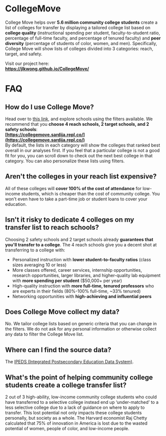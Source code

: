 # CollegeMove

College Move helps over **5.6 million community college students** create a list of colleges for transfer by displaying a tailored college list based on **college quality** (instructional spending per student, faculty-to-student ratio, percentage of full-time faculty, and percentage of	tenured faculty) and **peer diversity** (percentage of students of color, women, and men). Specifically, College Move will show lists of colleges divided into 3 categories: reach, target, and safety.

Visit our project here:  
**https://jlkwong.github.io/CollegeMove/**

# FAQ

## How do I use College Move?
Head over to [this link](https://collegemove.sardija.repl.co/), and explore schools using the filters available. We recommend that you **choose 4 reach schools, 2 target schools, and 2 safety schools**:  
**[https://collegemove.sardija.repl.co/](https://collegemove.sardija.repl.co/)**  
By default, the lists in each category will show the colleges that ranked best overall in our analyses first. If you feel that a particular college is not a good fit for you, you can scroll down to check out the next best college in that category. You can also personalize these lists using filters.

## Aren't the colleges in your reach list expensive?

All of these colleges will **cover 100% of the cost of attendance** for low-income students, which is cheaper than the cost of community college. You won't even have to take a part-time job or student loans to cover your education.

## Isn't it risky to dedicate 4 colleges on my transfer list to reach schools?

Choosing 2 safety schools and 2 target schools already **guarantees that you'll transfer to a college**. The 4 reach schools give you a decent shot at transferring to a college with:
 - Personalized instruction with **lower student-to-faculty ratios** (class sizes averaging 10 or less)
 - More classes offered, career services, internship opportunities, research opportunities, larger libraries, and higher-quality lab equipment with **more spending per student** ($50,000+ per year)
 - High-quality instruction with **more full-time, tenured professors** who are experts in their fields (80%-100% full-time, ~33% tenured)
 - Networking opportunities with **high-achieving and influential peers**

## Does College Move collect my data?
No. We tailor college lists based on generic criteria that you can change in the filters. We do not ask for any personal information or otherwise collect any data to filter the College Move list.
 
## Where can I find the source data?
The [IPEDS (Integrated Postsecondary Education Data System)](https://nces.ed.gov/ipeds/datacenter/InstitutionByName.aspx?goToReportId=1).

## What's the point of helping community college students create a college transfer list?
2 out of 3 high-ability, low-income community college students who could have transferred to a selective college instead end up ‘under-matched’ to a less selective college due to a lack of guidance on where to apply to transfer. This lost potential not only impacts these college students personally, but society as a whole. The Harvard economist Raj Chetty calculated that 75% of innovation in America is lost due to the wasted potential of women, people of color, and low-income people.
